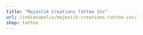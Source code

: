 ```yaml
---
title: "Majestik Creations Tattoo Inc"
url: /indianapolis/majestik-creations-tattoo-inc/
shop: tattoo
---
```


